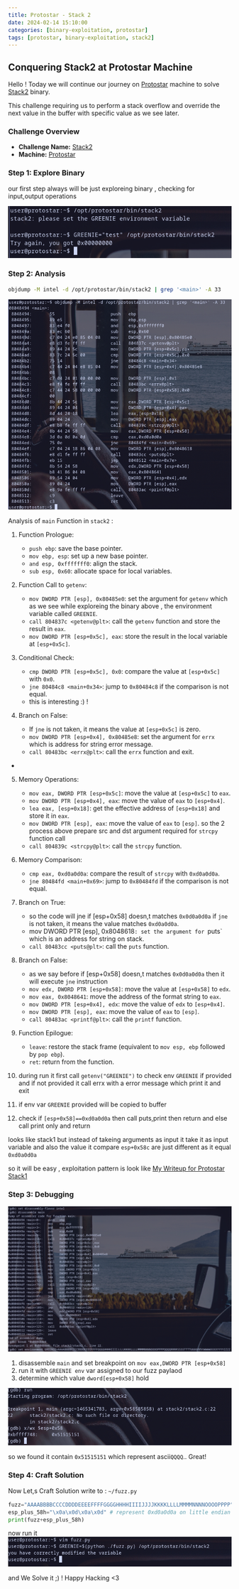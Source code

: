 ```yaml
---
title: Protostar - Stack 2
date: 2024-02-14 15:10:00
categories: [binary-exploitation, protostar]
tags: [protostar, binary-exploitation, stack2]
---
```



## Conquering Stack2 at Protostar Machine

Hello ! Today we will continue our journey on [Protostar](https://exploit.education/protostar) machine  to solve  [Stack2](https://exploit.education/protostar/stack-two/) binary.

This challenge requiring us to perform a stack overflow and override the next value in the buffer with specific value as we see later.

### **Challenge Overview**
- **Challenge Name:** [Stack2](https://exploit.education/protostar/stack-two/)
- **Machine:** [Protostar](https://exploit.education/protostar)


### Step 1: Explore Binary
our first step always will be just exploreing binary , checking for input,output operations

![Stack2 Explore](/assets/img/protostar/stack2-explore.png)


### Step 2: Analysis

```sh
objdump -M intel -d /opt/protostar/bin/stack2 | grep '<main>' -A 33
```

![Stack2 Explore](/assets/img/protostar/stack2-analysis.png)

Analysis of `main` Function in `stack2` :

1. Function Prologue:
   - `push ebp`: save the base pointer.
   - `mov ebp, esp`: set up a new base pointer.
   - `and esp, 0xfffffff0`: align the stack.
   - `sub esp, 0x60`: allocate space for local variables.

2. Function Call to `getenv`:
   - `mov DWORD PTR [esp], 0x80485e0`: set the argument for `getenv` which as we see while exploreing the binary above , the environment variable called `GREENIE`.
   - `call 804837c <getenv@plt>`: call the `getenv` function and store the result in `eax`.
   - `mov DWORD PTR [esp+0x5c], eax`: store the result in the local variable at `[esp+0x5c]`.

3. Conditional Check:
   - `cmp DWORD PTR [esp+0x5c], 0x0`: compare the value at `[esp+0x5c]` with `0x0`.
   - `jne 80484c8 <main+0x34>`: jump to `0x80484c8` if the comparison is not equal.
   - this is interesting :) !
4. Branch on False:
   - If `jne` is not taken, it means the value at `[esp+0x5c]` is zero.
   - `mov DWORD PTR [esp+0x4], 0x80485e8`: set the argument for `errx` which is address for string error message.
   - `call 80483bc <errx@plt>`: call the `errx` function and exit.
  - 
5. Memory Operations:
   - `mov eax, DWORD PTR [esp+0x5c]`: move the value at `[esp+0x5c]` to `eax`.
   - `mov DWORD PTR [esp+0x4], eax`: move the value of `eax` to `[esp+0x4]`.
   - `lea eax, [esp+0x18]`: get the effective address of `[esp+0x18]` and store it in `eax`.
   - `mov DWORD PTR [esp], eax`: move the value of `eax` to `[esp]`. so the 2 process above prepare src and dst argument required for `strcpy` function call 
   - `call 804839c <strcpy@plt>`: call the `strcpy` function.

6. Memory Comparison:
   - `cmp eax, 0xd0a0d0a`: compare the result of `strcpy` with `0xd0a0d0a`.
   - `jne 80484fd <main+0x69>`: jump to `0x80484fd` if the comparison is not equal.

7. Branch on True:
   - so the code will jne if [esp+0x58] doesn,t matches `0x0d0a0d0a` if `jne` is not taken, it means the value matches `0xd0a0d0a`.
   - mov DWORD PTR [esp], 0x8048618`: set the argument for `puts` which is an address for string on stack.
   - `call 80483cc <puts@plt>`: call the `puts` function.

8. Branch on False:
   -  as we say before if [esp+0x58] doesn,t matches `0x0d0a0d0a` then it will execute `jne` instruction
   - `mov edx, DWORD PTR [esp+0x58]`: move the value at `[esp+0x58]` to `edx`.
   - `mov eax, 0x8048641`: move the address of the format string to `eax`.
   - `mov DWORD PTR [esp+0x4], edx`: move the value of `edx` to `[esp+0x4]`.
   - `mov DWORD PTR [esp], eax`: move the value of `eax` to `[esp]`.
   - `call 80483ac <printf@plt>`: call the `printf` function.
9. Function Epilogue:
   - `leave`: restore the stack frame (equivalent to `mov esp, ebp` followed by `pop ebp`).
   - `ret`: return from the function.

1. during run it first call `getenv("GREENIE")` to check env `GREENIE` if provided and if not provided it call errx with a error message which print it and exit 
2. if env var `GREENIE` provided will be copied to buffer
3. check if `[esp+0x58]==0xd0a0d0a` then call puts,print then return and else call print only and return

looks like stack1 but instead of takeing arguments as input it take it as input variable and also the value it compare `esp+0x58c` are just different as it equal `0xd0a0d0a`

so it will be easy , exploitation pattern is look like [My Writeup for Protostar Stack1](/posts/protostar_stack1/)

### Step 3: Debugging
![Stack2 Debug](/assets/img/protostar/stack2-gdb-debug.png)


1. disassemble `main` and set breakpoint on `mov eax,DWORD PTR [esp+0x58]` 
3. run it with `GREENIE env` var assigned to our fuzz paylaod
4. determine which value `dword[esp+0x58]` hold

![Stack2 found offset](/assets/img/protostar/stack2-gdb-found-offset.png)

so we found it contain `0x51515151` which represent ascii`QQQQ`.. Great!

### Step 4: Craft Solution
Now Let,s Craft Solution
write to : `~/fuzz.py`
```py
fuzz="AAAABBBBCCCCDDDDEEEEFFFFGGGGHHHHIIIIJJJJKKKKLLLLMMMMNNNNOOOOPPPP"
esp_plus_58h="\x0a\x0d\x0a\x0d" # represent 0xd0a0d0a on little endian machines
print(fuzz+esp_plus_58h)
```

now run it
![Stack2 Solved](/assets/img/protostar/stack2-solved.png)

and We Solve it ;) ! Happy Hacking <3
